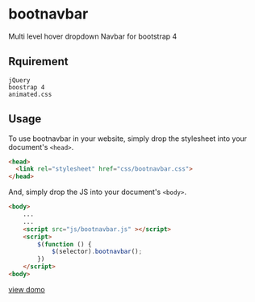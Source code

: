 # bootnavbar
Multi level hover dropdown Navbar for bootstrap 4


## Rquirement
	jQuery
	boostrap 4
	animated.css


## Usage
To use bootnavbar in your website, simply drop the stylesheet into your document's `<head>`.

```html
<head>
  <link rel="stylesheet" href="css/bootnavbar.css">
</head>
```


And, simply drop the JS into your document's `<body>`.

```html
<body>
	...
	...
	<script src="js/bootnavbar.js" ></script>
	<script>
	    $(function () {
	        $(selector).bootnavbar();
	    })
	</script>
<body>
```
 
[view domo](https://kmlpandey77.github.io/bootnavbar/)
